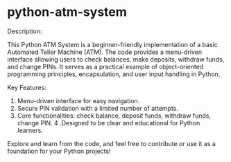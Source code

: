 # python-atm-system

Description:

This Python ATM System is a beginner-friendly implementation of a basic Automated Teller Machine (ATM). The code provides a menu-driven interface allowing users to check balances, make deposits, withdraw funds, and change PINs. It serves as a practical example of object-oriented programming principles, encapsulation, and user input handling in Python.

Key Features:

1. Menu-driven interface for easy navigation.
2. Secure PIN validation with a limited number of attempts.
3. Core functionalities: check balance, deposit funds, withdraw funds, change PIN.
4 .Designed to be clear and educational for Python learners.







Explore and learn from the code, and feel free to contribute or use it as a foundation for your Python projects!
